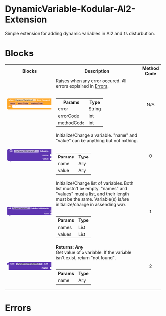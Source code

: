 # DynamicVariable-Kodular-AI2-Extension
Simple extension for adding dynamic variables in AI2 and its disturbution.

# Blocks

<table style = "width:100%">
	<tr>
		<th width = "35%">Blocks</th>
		<th width = "60%">Description</th>
		<th width = "5%">Method Code</th>
	</tr>
	<tr>
		<td>
			<img src = "assets/WhenErrorOccurred.png">
		</td>
		<td>Raises when any error occured. All errors explained in <a href="https://github.com/WaterMelonOof/DynamicVariables-Kodular-AI2-Extension/blob/master/README.md#errors">Errors</a>. <br><br>
		<table>
			<tr>
				<th>Params</th>
				<th>Type</th>
			</tr>
			<tr>
				<td>error</td>
				<td>String</td>
			</tr>
			<tr>
				<td>errorCode</td>
				<td>int</td>
			</tr>
			<tr>
				<td>methodCode</td>
				<td>int</td>
			<tr>
			</table>
		</td>
		<td align = "center">N/A</td>
	</tr>
	<tr>
		<td>
			<img src = "assets/Initialize.png">
		</td>
		<td>Initialize/Change a variable. "name" and "value" can be anything but not nothing. <br><br>
		<table>
			<tr>
				<th>Params</th>
				<th>Type</th>
			</tr>
			<tr>
				<td>name</td>
				<td>Any</td>
			</tr>
			<tr>
				<td>value</td>
				<td>Any</td>
			</tr>
			</table>
		</td>
		<td align = "center">0</td>
	</tr>
	<tr>
		<td>
			<img src = "assets/InitializeListOfVariables.png">
		</td>
		<td>Initialize/Change list of variables. Both list mustn't be empty. "names" and "values" must a list, and their length must be the same. Variable(s) is/are initialize/change in assending way.<br><br>
		<table>
			<tr>
				<th>Params</th>
				<th>Type</th>
			</tr>
			<tr>
				<td>names</td>
				<td>List</td>
			</tr>
			<tr>
				<td>values</td>
				<td>List</td>
			</tr>
			</table>
		</td>
		<td align = "center">1</td>
	</tr>
	<tr>
		<td>
			<img src = "assets/Get.png">
		</td>
		<td><b>Returns: <i>Any</i></b><br>Get value of a variable. If the variable isn't exist, return "not found".<br><br>
		<table>
			<tr>
				<th>Params</th>
				<th>Type</th>
			</tr>
			<tr>
				<td>name</td>
				<td>Any</td>
			</tr>
			</table>
		</td>
		<td align = "center">2</td>
	</tr>
		</table>
	
# Errors
